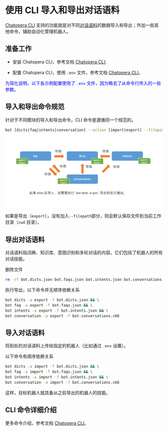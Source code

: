 # 使用 CLI 导入和导出对话语料

[Chatopera CLI](cli-install-config.md) 支持的功能就是对不同[对话语料](https://docs.chatopera.com/products/chatbot-platform/references/glossary.html#对话语料)的数据导入和导出；外加一些其他命令，辅助自动化管理机器人。

## 准备工作

- 安装 Chatopera CLI，参考文档 [Chatopera CLI](https://docs.chatopera.com/products/chatbot-platform/references/cli.html);

- 配置 Chatopera CLI，使用 `.env` 文件，参考文档 [Chatopera CLI](https://docs.chatopera.com/products/chatbot-platform/references/cli.html)。

<font color="blue">为简化说明，以下各示例配置使用了 `.env` 文件，因为略去了从命令行传入的一些参数。</font>

## 导入和导出命令规范

针对于不同模块的导入和导出命令，CLI 命令是遵循同一个规范的。

```Bash
bot [dicts|faq|intents|conversation] --action [import|export] --filepath {{FILE_PATH}}
```

![CLI 命令语法](../../../images/products/platform/screenshot-20210906-081057.png)

如果是导出（`export`），没有加入`--filepath`部分，则会默认保存文件到当前工作目录（`cwd` 目录）。

## 导出对话语料

对话语料指词典、知识库、意图识别和多轮对话的内容，它们包括了机器人的所有对话技能。

删除文件

```Bash
rm -rf bot.dicts.json bot.faqs.json bot.intents.json bot.conversations.c66
```

执行导出，以下命令并无顺序依赖关系

```Bash
bot dicts -a export -f bot.dicts.json && \
bot faq -a export -f bot.faqs.json && \
bot intents -a export -f bot.intents.json && \
bot conversation -a export -f bot.conversations.c66
```

## 导入对话语料

将到处的对话语料上传给指定的机器人（比如通过 `.env` 设置）。

以下命令有顺序依赖关系

```Bash
bot dicts -a import -f bot.dicts.json && \
bot faq -a import -f bot.faqs.json && \
bot intents -a import -f bot.intents.json && \
bot conversation -a import -f bot.conversations.c66
```

这样，目标机器人就具备从之前导出的机器人的技能。

## CLI 命令详细介绍

更多命令介绍，参考文档 [Chatopera CLI](https://docs.chatopera.com/products/chatbot-platform/references/cli.html)。
